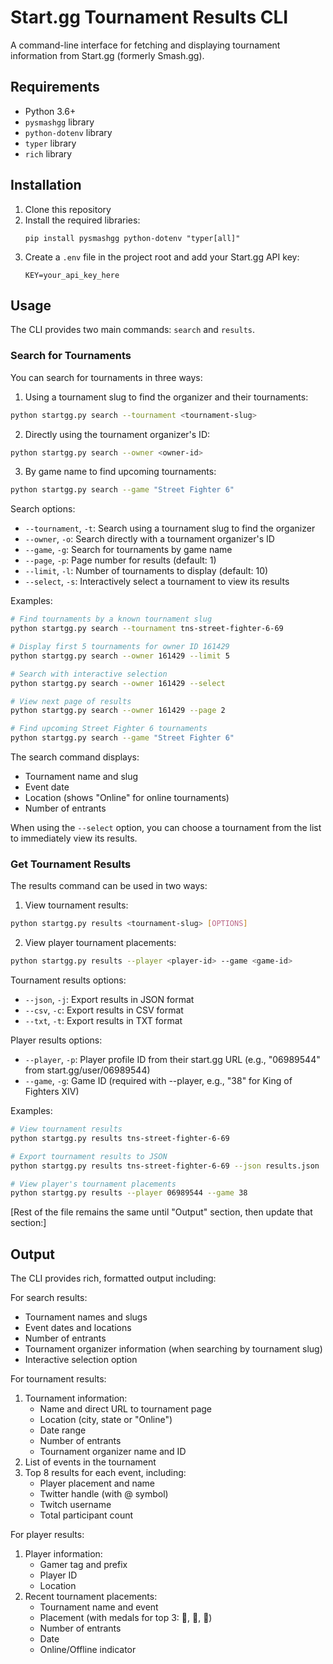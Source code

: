 # Start.gg Tournament Results CLI

A command-line interface for fetching and displaying tournament information from Start.gg (formerly Smash.gg).

## Requirements

- Python 3.6+
- `pysmashgg` library
- `python-dotenv` library
- `typer` library
- `rich` library

## Installation

1. Clone this repository
2. Install the required libraries:
   ```
   pip install pysmashgg python-dotenv "typer[all]"
   ```
3. Create a `.env` file in the project root and add your Start.gg API key:
   ```
   KEY=your_api_key_here
   ```

## Usage

The CLI provides two main commands: `search` and `results`.

### Search for Tournaments

You can search for tournaments in three ways:

1. Using a tournament slug to find the organizer and their tournaments:
```bash
python startgg.py search --tournament <tournament-slug>
```

2. Directly using the tournament organizer's ID:
```bash
python startgg.py search --owner <owner-id>
```

3. By game name to find upcoming tournaments:
```bash
python startgg.py search --game "Street Fighter 6"
```

Search options:
- `--tournament`, `-t`: Search using a tournament slug to find the organizer
- `--owner`, `-o`: Search directly with a tournament organizer's ID
- `--game`, `-g`: Search for tournaments by game name
- `--page`, `-p`: Page number for results (default: 1)
- `--limit`, `-l`: Number of tournaments to display (default: 10)
- `--select`, `-s`: Interactively select a tournament to view its results

Examples:
```bash
# Find tournaments by a known tournament slug
python startgg.py search --tournament tns-street-fighter-6-69

# Display first 5 tournaments for owner ID 161429
python startgg.py search --owner 161429 --limit 5

# Search with interactive selection
python startgg.py search --owner 161429 --select

# View next page of results
python startgg.py search --owner 161429 --page 2

# Find upcoming Street Fighter 6 tournaments
python startgg.py search --game "Street Fighter 6"
```

The search command displays:
- Tournament name and slug
- Event date
- Location (shows "Online" for online tournaments)
- Number of entrants

When using the `--select` option, you can choose a tournament from the list to immediately view its results.


### Get Tournament Results

The results command can be used in two ways:

1. View tournament results:
```bash
python startgg.py results <tournament-slug> [OPTIONS]
```

2. View player tournament placements:
```bash
python startgg.py results --player <player-id> --game <game-id>
```

Tournament results options:
- `--json`, `-j`: Export results in JSON format
- `--csv`, `-c`: Export results in CSV format
- `--txt`, `-t`: Export results in TXT format

Player results options:
- `--player`, `-p`: Player profile ID from their start.gg URL (e.g., "06989544" from start.gg/user/06989544)
- `--game`, `-g`: Game ID (required with --player, e.g., "38" for King of Fighters XIV)

Examples:
```bash
# View tournament results
python startgg.py results tns-street-fighter-6-69

# Export tournament results to JSON
python startgg.py results tns-street-fighter-6-69 --json results.json

# View player's tournament placements
python startgg.py results --player 06989544 --game 38
```

[Rest of the file remains the same until "Output" section, then update that section:]

## Output

The CLI provides rich, formatted output including:

For search results:
- Tournament names and slugs
- Event dates and locations
- Number of entrants
- Tournament organizer information (when searching by tournament slug)
- Interactive selection option

For tournament results:
1. Tournament information:
   - Name and direct URL to tournament page
   - Location (city, state or "Online")
   - Date range
   - Number of entrants
   - Tournament organizer name and ID
2. List of events in the tournament
3. Top 8 results for each event, including:
   - Player placement and name
   - Twitter handle (with @ symbol)
   - Twitch username
   - Total participant count

For player results:
1. Player information:
   - Gamer tag and prefix
   - Player ID
   - Location
2. Recent tournament placements:
   - Tournament name and event
   - Placement (with medals for top 3: 🥇, 🥈, 🥉)
   - Number of entrants
   - Date
   - Online/Offline indicator

